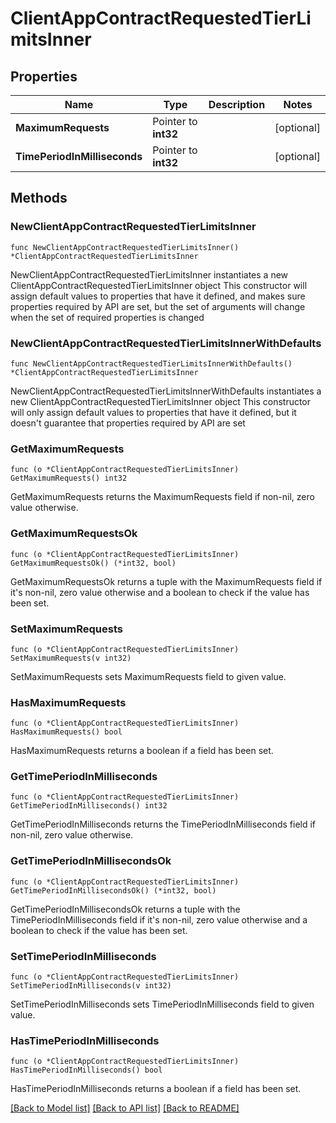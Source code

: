 # ClientAppContractRequestedTierLimitsInner

## Properties

Name | Type | Description | Notes
------------ | ------------- | ------------- | -------------
**MaximumRequests** | Pointer to **int32** |  | [optional] 
**TimePeriodInMilliseconds** | Pointer to **int32** |  | [optional] 

## Methods

### NewClientAppContractRequestedTierLimitsInner

`func NewClientAppContractRequestedTierLimitsInner() *ClientAppContractRequestedTierLimitsInner`

NewClientAppContractRequestedTierLimitsInner instantiates a new ClientAppContractRequestedTierLimitsInner object
This constructor will assign default values to properties that have it defined,
and makes sure properties required by API are set, but the set of arguments
will change when the set of required properties is changed

### NewClientAppContractRequestedTierLimitsInnerWithDefaults

`func NewClientAppContractRequestedTierLimitsInnerWithDefaults() *ClientAppContractRequestedTierLimitsInner`

NewClientAppContractRequestedTierLimitsInnerWithDefaults instantiates a new ClientAppContractRequestedTierLimitsInner object
This constructor will only assign default values to properties that have it defined,
but it doesn't guarantee that properties required by API are set

### GetMaximumRequests

`func (o *ClientAppContractRequestedTierLimitsInner) GetMaximumRequests() int32`

GetMaximumRequests returns the MaximumRequests field if non-nil, zero value otherwise.

### GetMaximumRequestsOk

`func (o *ClientAppContractRequestedTierLimitsInner) GetMaximumRequestsOk() (*int32, bool)`

GetMaximumRequestsOk returns a tuple with the MaximumRequests field if it's non-nil, zero value otherwise
and a boolean to check if the value has been set.

### SetMaximumRequests

`func (o *ClientAppContractRequestedTierLimitsInner) SetMaximumRequests(v int32)`

SetMaximumRequests sets MaximumRequests field to given value.

### HasMaximumRequests

`func (o *ClientAppContractRequestedTierLimitsInner) HasMaximumRequests() bool`

HasMaximumRequests returns a boolean if a field has been set.

### GetTimePeriodInMilliseconds

`func (o *ClientAppContractRequestedTierLimitsInner) GetTimePeriodInMilliseconds() int32`

GetTimePeriodInMilliseconds returns the TimePeriodInMilliseconds field if non-nil, zero value otherwise.

### GetTimePeriodInMillisecondsOk

`func (o *ClientAppContractRequestedTierLimitsInner) GetTimePeriodInMillisecondsOk() (*int32, bool)`

GetTimePeriodInMillisecondsOk returns a tuple with the TimePeriodInMilliseconds field if it's non-nil, zero value otherwise
and a boolean to check if the value has been set.

### SetTimePeriodInMilliseconds

`func (o *ClientAppContractRequestedTierLimitsInner) SetTimePeriodInMilliseconds(v int32)`

SetTimePeriodInMilliseconds sets TimePeriodInMilliseconds field to given value.

### HasTimePeriodInMilliseconds

`func (o *ClientAppContractRequestedTierLimitsInner) HasTimePeriodInMilliseconds() bool`

HasTimePeriodInMilliseconds returns a boolean if a field has been set.


[[Back to Model list]](../README.md#documentation-for-models) [[Back to API list]](../README.md#documentation-for-api-endpoints) [[Back to README]](../README.md)


